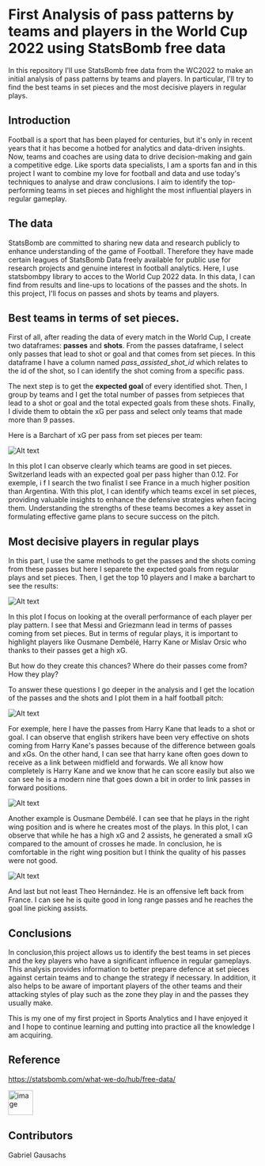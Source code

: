 # First Analysis of pass patterns by teams and players in the World Cup 2022 using StatsBomb free data
In this repository I'll use StatsBomb free data from the WC2022 to make an initial analysis of pass patterns by teams and players. In particular, I'll try to find the best teams in set pieces and the most decisive players in regular plays. 

## Introduction
Football is a sport that has been played for centuries, but it's only in recent years that it has become a hotbed for analytics and data-driven insights. Now, teams and coaches are using data to drive decision-making and gain a competitive edge. Like sports data specialists, I am a sports fan and in this project I want to combine my love for football and data and use today's techniques to analyse and draw conclusions. I aim to identify the top-performing teams in set pieces and highlight the most influential players in regular gameplay.

## The data
StatsBomb are committed to sharing new data and research publicly to enhance understanding of the game of Football. Therefore they have made certain leagues of StatsBomb Data freely available for public use for research projects and genuine interest in football analytics. Here, I use statsbombpy library to acces to the World Cup 2022 data. In this data, I can find from results and line-ups to locations of the passes and the shots. In this project, I'll focus on passes and shots by teams and players.

## Best teams in terms of set pieces.
First of all, after reading the data of every match in the World Cup, I create two dataframes: **passes** and **shots**. From the passes dataframe, I select only passes that lead to shot or goal and that comes from set pieces. In this dataframe I have a column named *pass_assisted_shot_id* which relates to the id of the shot, so I can identify the shot coming from a specific pass.

The next step is to get the **expected goal** of every identified shot. Then, I group by teams and I get the total number of passes from setpieces that lead to a shot or goal and the total expected goals from these shots. Finally, I divide them to obtain the xG per pass and select only teams that made more than 9 passes.

Here is a Barchart of xG per pass from set pieces per team:

![Alt text](img/Barchartxgpass.png)

In this plot I can observe clearly which teams are good in set pieces. Switzerland leads with an expected goal per pass higher than 0.12. For exemple, i f I search the two finalist I see France in a much higher position than Argentina. With this plot, I can identify which teams excel in set pieces, providing valuable insights to enhance the defensive strategies when facing them. Understanding the strengths of these teams becomes a key asset in formulating effective game plans to secure success on the pitch.

## Most decisive players in regular plays

In this part, I use the same methods to get the passes and the shots coming from these passes but here I separete the expected goals from regular plays and set pieces. Then, I get the top 10 players and I make a barchart to see the results:

![Alt text](img/BarchartXGPlayer.png)

In this plot I focus on looking at the overall performance of each player per play pattern. I see that Messi and Griezmann lead in terms of passes coming from set pieces. But in terms of regular plays, it is important to highlight players like Ousmane Dembélé, Harry Kane or Mislav Orsic who thanks to their passes get a high xG.

But how do they create this chances? Where do their passes come from? How they play?

To answer these questions I go deeper in the analysis and I get the location of the passes and the shots and I plot them in a half football pitch:

![Alt text](img/PlotPasses_Harry_Kane.png)

For exemple, here I have the passes from Harry Kane that leads to a shot or goal. I can observe that english strikers have been very effective on shots coming from Harry Kane's passes because of the difference between goals and xGs. On the other hand, I can see that harry kane often goes down to receive as a link between midfield and forwards. We all know how completely is Harry Kane and we know that he can score easily but also we can see he is a modern nine that goes down a bit in order to link passes in forward positions.

![Alt text](img/PlotPasses_Ousmane_Dembélé.png)

Another example is Ousmane Dembélé. I can see that he plays in the right wing position and is where he creates most of the plays. In this plot, I can observe that while he has a high xG and 2 assists, he generated a small xG compared to the amount of crosses he made. In conclusion, he is comfortable in the right wing position but I think the quality of his passes were not good.

![Alt text](img/PlotPasses_Theo_Bernard_François_Hernández.png)

And last but not least Theo Hernández. He is an offensive left back from France. I can see he is quite good in long range passes and he reaches the goal line picking assists.

## Conclusions
In conclusion,this project allows us to identify the best teams in set pieces and the key players who have a significant influence in regular gameplays. This analysis provides information to better prepare defence at set pieces against certain teams and to change the strategy if necessary. In addition, it also helps to be aware of important players of the other teams and their attacking styles of play such as the zone they play in and the passes they usually make.

This is my one of my first project in Sports Analytics and I have enjoyed it and I hope to continue learning and putting into practice all the knowledge I am acquiring.

## Reference

https://statsbomb.com/what-we-do/hub/free-data/

<img src="/img/statsbomblogo.jpg" alt="image" width="50" height="auto">

## Contributors

Gabriel Gausachs
